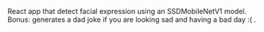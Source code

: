 
React app that detect facial expression using an SSDMobileNetV1 model. 
Bonus: generates a dad joke if you are looking sad and having a bad day :( .
